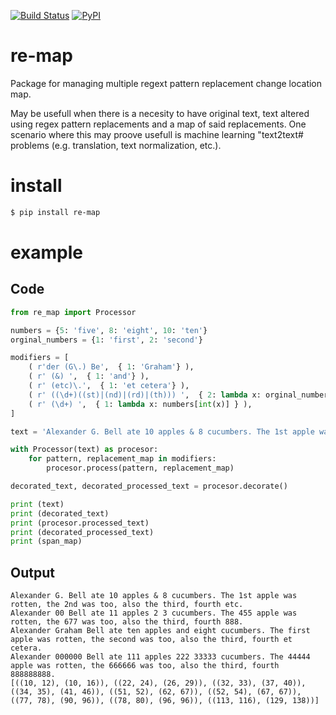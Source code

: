 [![Build Status](https://travis-ci.org/aleksas/re-map.svg?branch=master)](https://travis-ci.org/aleksas/re-map)
[![PyPI](https://img.shields.io/pypi/v/re-map?color=success)](https://pypi.org/project/re-map/)

# re-map

Package for managing multiple regext pattern replacement change location map.


May be usefull when there is a necesity to have original text, text altered using regex pattern replacements and a map of said replacements.
One scenario where this may proove usefull is machine learning "text2text# problems (e.g. translation, text normalization, etc.).

# install

```bash
$ pip install re-map
```

# example
## Code
```python
from re_map import Processor

numbers = {5: 'five', 8: 'eight', 10: 'ten'}
orginal_numbers = {1: 'first', 2: 'second'}

modifiers = [
    ( r'der (G\.) Be',  { 1: 'Graham'} ),
    ( r' (&) ',  { 1: 'and'} ),
    ( r' (etc)\.',  { 1: 'et cetera'} ),
    ( r' ((\d+)((st)|(nd)|(rd)|(th))) ',  { 2: lambda x: orginal_numbers[int(x)], 3: '' } ),
    ( r' (\d+) ',  { 1: lambda x: numbers[int(x)] } ),
]

text = 'Alexander G. Bell ate 10 apples & 8 cucumbers. The 1st apple was rotten, the 2nd was too, also the third, fourth etc.'

with Processor(text) as procesor:
    for pattern, replacement_map in modifiers:
        procesor.process(pattern, replacement_map)

decorated_text, decorated_processed_text = procesor.decorate()

print (text)
print (decorated_text)
print (procesor.processed_text)
print (decorated_processed_text)
print (span_map)
```

## Output

```shell
Alexander G. Bell ate 10 apples & 8 cucumbers. The 1st apple was rotten, the 2nd was too, also the third, fourth etc.
Alexander 00 Bell ate 11 apples 2 3 cucumbers. The 455 apple was rotten, the 677 was too, also the third, fourth 888.
Alexander Graham Bell ate ten apples and eight cucumbers. The first apple was rotten, the second was too, also the third, fourth et cetera.
Alexander 000000 Bell ate 111 apples 222 33333 cucumbers. The 44444 apple was rotten, the 666666 was too, also the third, fourth 888888888.
[((10, 12), (10, 16)), ((22, 24), (26, 29)), ((32, 33), (37, 40)), ((34, 35), (41, 46)), ((51, 52), (62, 67)), ((52, 54), (67, 67)), ((77, 78), (90, 96)), ((78, 80), (96, 96)), ((113, 116), (129, 138))]
```
